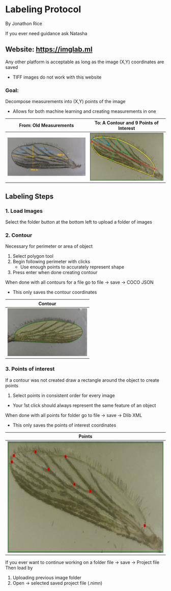 # Labeling Protocol
By Jonathon Rice

If you ever need guidance ask Natasha

## Website: https://imglab.ml
Any other platform is acceptable as long as the image (X,Y) coordinates are saved

- TIFF images do not work with this website

### Goal:
Decompose measurements into (X,Y) points of the image
- Allows for both machine learning and creating measurements in one

From: Old Measurements | To: A Contour and 9 Points of Interest
:------------------------:|:-----------------------:
<img src="images/measure.png" style="width:300px;height:120px;">  |  <img src="images/wingpose.png" style="width:300px;height:150px;">

## Labeling Steps

### 1. Load Images
Select the folder button at the bottom left to upload a folder of images

### 2. Contour
Necessary for perimeter or area of object
1. Select polygon tool
2. Begin following perimeter with clicks
    - Use enough points to accurately represent shape
3. Press enter when done creating contour

When done with all contours for a file go to file -> save -> COCO JSON
- This only saves the contour coordinates 

Contour |
:------------------------:|
<img src="images/contour.png" style="width:250px;height:150px;"> |

### 3. Points of interest
If a contour was not created draw a rectangle around the object to create points
1. Select points in consistent order for every image
- Your 1st click should always represent the same feature of an object

When done with all points for folder go to file -> save -> Dlib XML
- This only saves the points of interest coordinates

Points |
:------------------------:|
<img src="images/newpoints.PNG" style="width:550px;height:350px;"> |

If you ever want to continue working on a folder file -> save -> Project file
Then load by
1. Uploading previous image folder
2. Open -> selected saved project file (.nimn)
